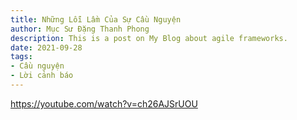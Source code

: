 ```yaml
---
title: Những Lỗi Lầm Của Sự Cầu Nguyện
author: Mục Sư Đặng Thanh Phong
description: This is a post on My Blog about agile frameworks.
date: 2021-09-28
tags:
- Cầu nguyện
- Lời cảnh báo
---
```


https://youtube.com/watch?v=ch26AJSrUOU
